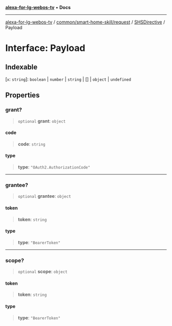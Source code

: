 [**alexa-for-lg-webos-tv**](../../../../../../README.md) • **Docs**

***

[alexa-for-lg-webos-tv](../../../../../../modules.md) / [common/smart-home-skill/request](../../../README.md) / [SHSDirective](../README.md) / Payload

# Interface: Payload

## Indexable

 \[`x`: `string`\]: `boolean` \| `number` \| `string` \| [] \| `object` \| `undefined`

## Properties

### grant?

> `optional` **grant**: `object`

#### code

> **code**: `string`

#### type

> **type**: `"OAuth2.AuthorizationCode"`

***

### grantee?

> `optional` **grantee**: `object`

#### token

> **token**: `string`

#### type

> **type**: `"BearerToken"`

***

### scope?

> `optional` **scope**: `object`

#### token

> **token**: `string`

#### type

> **type**: `"BearerToken"`
